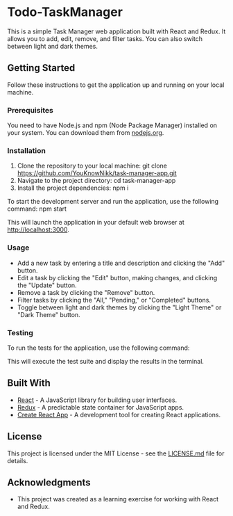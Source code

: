 # Todo-TaskManager
This is a simple Task Manager web application built with React and Redux. It allows you to add, edit, remove, and filter tasks. You can also switch between light and dark themes.

## Getting Started

Follow these instructions to get the application up and running on your local machine.

### Prerequisites

You need to have Node.js and npm (Node Package Manager) installed on your system. You can download them from [nodejs.org](https://nodejs.org/).

### Installation

1. Clone the repository to your local machine:
   git clone https://github.com/YouKnowNikk/task-manager-app.git
2. Navigate to the project directory:
   cd task-manager-app
3. Install the project dependencies:
   npm i
   
To start the development server and run the application, use the following command:
   npm start


This will launch the application in your default web browser at [http://localhost:3000](http://localhost:3000).

### Usage

- Add a new task by entering a title and description and clicking the "Add" button.
- Edit a task by clicking the "Edit" button, making changes, and clicking the "Update" button.
- Remove a task by clicking the "Remove" button.
- Filter tasks by clicking the "All," "Pending," or "Completed" buttons.
- Toggle between light and dark themes by clicking the "Light Theme" or "Dark Theme" button.

### Testing

To run the tests for the application, use the following command:


This will execute the test suite and display the results in the terminal.

## Built With

- [React](https://reactjs.org/) - A JavaScript library for building user interfaces.
- [Redux](https://redux.js.org/) - A predictable state container for JavaScript apps.
- [Create React App](https://reactjs.org/docs/create-a-new-react-app.html) - A development tool for creating React applications.

## License

This project is licensed under the MIT License - see the [LICENSE.md](LICENSE.md) file for details.

## Acknowledgments

- This project was created as a learning exercise for working with React and Redux.

